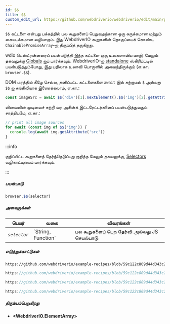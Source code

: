 ```yaml
---
id: $$
title: $$
custom_edit_url: https://github.com/webdriverio/webdriverio/edit/main/packages/webdriverio/src/commands/browser/$$.ts
---
```


`$$` கட்டளை என்பது பக்கத்தில் பல கூறுகளைப் பெறுவதற்கான ஒரு சுருக்கமான மற்றும் கையடக்கமான வழியாகும்.
இது WebdriverIO கூறுகளின் தொகுப்பைக் கொண்ட `ChainablePromiseArray`-ஐ திருப்பித் தருகிறது.

wdio டெஸ்ட்ரன்னரைப் பயன்படுத்தி இந்த கட்டளை ஒரு உலகளாவிய மாறி, மேலும் தகவலுக்கு [Globals](https://webdriver.io/docs/api/globals) ஐப் பார்க்கவும். WebdriverIO-ஐ [standalone](https://webdriver.io/docs/setuptypes#standalone-mode) ஸ்கிரிப்ட்டில் பயன்படுத்தும்போது, இது பதிலாக உலாவி பொருளில் அமைந்திருக்கும் (எ.கா. `browser.$$`).

DOM மரத்தில் கீழே செல்ல, தனிப்பட்ட கட்டளைகளை `await` இல் சுற்றாமல் `$` அல்லது `$$` ஐ சங்கிலியாக இணைக்கலாம், எ.கா.:

```js
const imageSrc = await $$('div')[1].nextElement().$$('img')[2].getAttribute('src')
```

வினவலின் முடிவைச் சுற்றி வர அசின்க் இட்டரேட்டர்களைப் பயன்படுத்துவதும் சாத்தியமே, எ.கா.:

```js
// print all image sources
for await (const img of $$('img')) {
  console.log(await img.getAttribute('src'))
}
```

:::info

குறிப்பிட்ட கூறுகளைத் தேர்ந்தெடுப்பது குறித்த மேலும் தகவலுக்கு, [Selectors](/docs/selectors) வழிகாட்டியைப் பார்க்கவும்.

:::

##### பயன்பாடு

```js
browser.$$(selector)
```

##### அளவுருக்கள்

<table>
  <thead>
    <tr>
      <th>பெயர்</th><th>வகை</th><th>விவரங்கள்</th>
    </tr>
  </thead>
  <tbody>
    <tr>
      <td><code><var>selector</var></code></td>
      <td>`String, Function`</td>
      <td>பல கூறுகளைப் பெற தேர்வி அல்லது JS செயல்பாடு</td>
    </tr>
  </tbody>
</table>

##### எடுத்துக்காட்டுகள்

```html reference title="example.html" useHTTPS
https://github.com/webdriverio/example-recipes/blob/59c122c809d44d343c231bde2af7e8456c8f086c/queryElements/example.html
```

```js reference title="multipleElements.js" useHTTPS
https://github.com/webdriverio/example-recipes/blob/59c122c809d44d343c231bde2af7e8456c8f086c/queryElements/multipleElements.js#L6-L7
```

```js reference title="multipleElements.js" useHTTPS
https://github.com/webdriverio/example-recipes/blob/59c122c809d44d343c231bde2af7e8456c8f086c/queryElements/multipleElements.js#L15-L24
```

```js reference title="multipleElements.js" useHTTPS
https://github.com/webdriverio/example-recipes/blob/59c122c809d44d343c231bde2af7e8456c8f086c/queryElements/multipleElements.js#L32-L39
```

##### திரும்பப்பெறுகிறது

- **&lt;WebdriverIO.ElementArray&gt;**